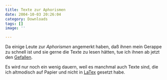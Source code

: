 ```yaml
---
title: Texte zur Aphorismen
date: 2004-10-03 20:26:04
category: Downloads
tags: []
image: ''

---
```


Da einige Leute zur *Aphorismen* angemerkt haben, daß ihnen mein Gerappe zu schnell ist und sie gerne die Texte zu lesen hätten, tue ich ihnen ab jetzt den [Gefallen](/downloads).  

Es wird nur noch ein wenig dauern, weil es manchmal auch Texte sind, die ich altmodisch auf Papier und nicht in [LaTex](http://www.latex-project.org/) gesetzt habe.
